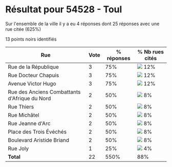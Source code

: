 # Résultat pour 54528 - Toul

Sur l'ensemble de la ville il y a eu 4 réponses dont 25 réponses avec une rue citée (625%)

13 points noirs identifiés

| Rue | Vote | % réponses | % Nb rues cités|
|-----|------|------------|----------------|
| Rue de la République | 3 | 75% | <img src="../../img/bar_12.gif" />&nbsp;12%|
| Rue Docteur Chapuis | 3 | 75% | <img src="../../img/bar_12.gif" />&nbsp;12%|
| Avenue Victor Hugo | 3 | 75% | <img src="../../img/bar_12.gif" />&nbsp;12%|
| Rue des Anciens Combattants d'Afrique du Nord | 2 | 50% | <img src="../../img/bar_8.gif" />&nbsp;8%|
| Rue Thiers | 2 | 50% | <img src="../../img/bar_8.gif" />&nbsp;8%|
| Rue Michâtel | 2 | 50% | <img src="../../img/bar_8.gif" />&nbsp;8%|
| Rue Jeanne d'Arc | 2 | 50% | <img src="../../img/bar_8.gif" />&nbsp;8%|
| Place des Trois Évéchés | 2 | 50% | <img src="../../img/bar_8.gif" />&nbsp;8%|
| Boulevard Aristide Briand | 2 | 50% | <img src="../../img/bar_8.gif" />&nbsp;8%|
| Rue Joly | 1 | 25% | <img src="../../img/bar_4.gif" />&nbsp;4%|
| **Total** | 22 | 550% | 88%|
